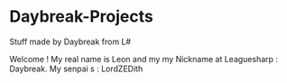 # Daybreak-Projects
Stuff made by Daybreak from L#

Welcome ! My real name is Leon and my my Nickname at Leaguesharp : Daybreak.
My senpai s : LordZEDith
